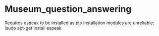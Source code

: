 # Museum_question_answering
Requires espeak to be installed as pip installation modules are unreliable:
    !sudo apt-get install espeak
